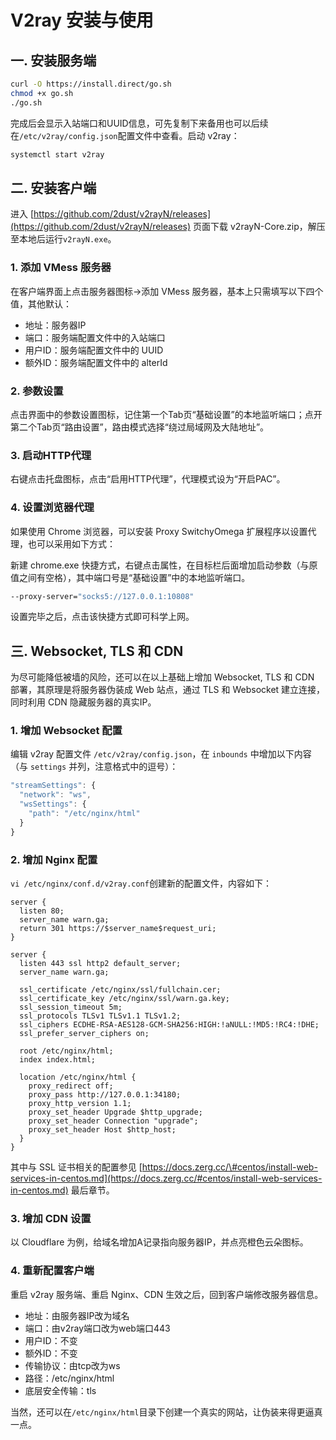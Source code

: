 # V2ray 安装与使用

## 一. 安装服务端

```bash
curl -O https://install.direct/go.sh
chmod +x go.sh
./go.sh
```

完成后会显示入站端口和UUID信息，可先复制下来备用也可以后续在`/etc/v2ray/config.json`配置文件中查看。启动 v2ray：

```bash
systemctl start v2ray
```

## 二. 安装客户端

进入 [https://github.com/2dust/v2rayN/releases](https://github.com/2dust/v2rayN/releases) 页面下载 v2rayN-Core.zip，解压至本地后运行`v2rayN.exe`。

### 1. 添加 VMess 服务器

在客户端界面上点击服务器图标-&gt;添加 VMess 服务器，基本上只需填写以下四个值，其他默认：

* 地址：服务器IP
* 端口：服务端配置文件中的入站端口
* 用户ID：服务端配置文件中的 UUID
* 额外ID：服务端配置文件中的 alterId

### 2. 参数设置

点击界面中的参数设置图标，记住第一个Tab页“基础设置”的本地监听端口；点开第二个Tab页“路由设置”，路由模式选择“绕过局域网及大陆地址”。

### 3. 启动HTTP代理

右键点击托盘图标，点击“启用HTTP代理”，代理模式设为“开启PAC”。

### 4. 设置浏览器代理

如果使用 Chrome 浏览器，可以安装 Proxy SwitchyOmega 扩展程序以设置代理，也可以采用如下方式：

新建 chrome.exe 快捷方式，右键点击属性，在目标栏后面增加启动参数（与原值之间有空格），其中端口号是“基础设置”中的本地监听端口。

```bash
--proxy-server="socks5://127.0.0.1:10808"
```

设置完毕之后，点击该快捷方式即可科学上网。

## 三. Websocket, TLS 和 CDN

为尽可能降低被墙的风险，还可以在以上基础上增加 Websocket, TLS 和 CDN 部署，其原理是将服务器伪装成 Web 站点，通过 TLS 和 Websocket 建立连接，同时利用 CDN 隐藏服务器的真实IP。

### 1. 增加 Websocket 配置

编辑 v2ray 配置文件 `/etc/v2ray/config.json`，在 `inbounds` 中增加以下内容（与 `settings` 并列，注意格式中的逗号）：

```javascript
"streamSettings": {
  "network": "ws",
  "wsSettings": {
    "path": "/etc/nginx/html"
  }
}
```

### 2. 增加 Nginx 配置

`vi /etc/nginx/conf.d/v2ray.conf`创建新的配置文件，内容如下：

```text
server {
  listen 80;
  server_name warn.ga;
  return 301 https://$server_name$request_uri;
}

server {
  listen 443 ssl http2 default_server;
  server_name warn.ga;

  ssl_certificate /etc/nginx/ssl/fullchain.cer;
  ssl_certificate_key /etc/nginx/ssl/warn.ga.key;
  ssl_session_timeout 5m;
  ssl_protocols TLSv1 TLSv1.1 TLSv1.2;
  ssl_ciphers ECDHE-RSA-AES128-GCM-SHA256:HIGH:!aNULL:!MD5:!RC4:!DHE;
  ssl_prefer_server_ciphers on;

  root /etc/nginx/html;
  index index.html;

  location /etc/nginx/html {
    proxy_redirect off;
    proxy_pass http://127.0.0.1:34180;
    proxy_http_version 1.1;
    proxy_set_header Upgrade $http_upgrade;
    proxy_set_header Connection "upgrade";
    proxy_set_header Host $http_host;
  }
}
```

其中与 SSL 证书相关的配置参见 [https://docs.zerg.cc/\#centos/install-web-services-in-centos.md](https://docs.zerg.cc/#centos/install-web-services-in-centos.md) 最后章节。

### 3. 增加 CDN 设置

以 Cloudflare 为例，给域名增加A记录指向服务器IP，并点亮橙色云朵图标。

### 4. 重新配置客户端

重启 v2ray 服务端、重启 Nginx、CDN 生效之后，回到客户端修改服务器信息。

* 地址：由服务器IP改为域名
* 端口：由v2ray端口改为web端口443
* 用户ID：不变
* 额外ID：不变
* 传输协议：由tcp改为ws
* 路径：/etc/nginx/html
* 底层安全传输：tls

当然，还可以在`/etc/nginx/html`目录下创建一个真实的网站，让伪装来得更逼真一点。

